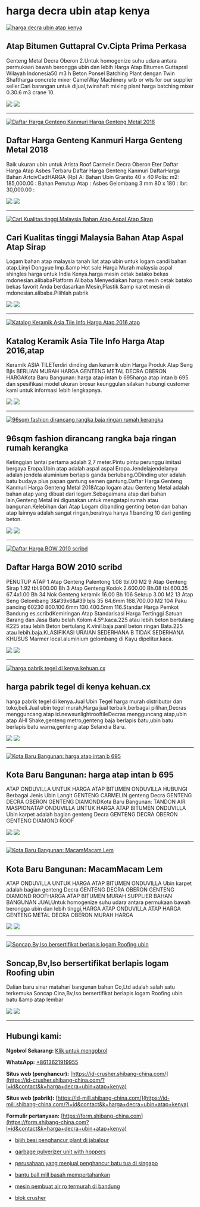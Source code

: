 # harga decra ubin atap kenya

<a href="https://swt.shibang-china.com/?l=id&img&k=harga+decra+ubin+atap+kenya" target="_blank">![harga decra ubin atap kenya](http://static.shibang-china.com/all-800x300/895.jpg)</a>

## Atap Bitumen Guttapral Cv.Cipta Prima Perkasa
Genteng Metal Decra Oberon 2.Untuk homogenize suhu udara antara permukaan bawah berongga ubin dan lebih Harga Atap Bitumen Guttapral Wilayah Indonesia50 m3 h Beton Ponsel Batching Plant dengan Twin Shaftharga concrete mixer CamelWay Machinery wtb or wts for our supplier seller.Cari barangan untuk dijual,twinshaft mixing plant harga batching mixer 0.30.6 m3 crane 10.


<a href="https://whatsapp.shibangsoft.com/WhatsApp.php" target="_blank" title="WhatsApp">![](http://static.shibang-china.com/icon/whatsapp.png)</a> <a href="https://swt.shibang-china.com/?l=id&icon&k=harga+decra+ubin+atap+kenya" target="_blank">![](http://static.shibang-china.com/icon/chat-id.png)</a>

---

<a href="https://swt.shibang-china.com/?l=id&img&k=harga+decra+ubin+atap+kenya" target="_blank">![Daftar Harga Genteng Kanmuri Harga Genteng Metal 2018](http://static.shibang-china.com/all-800x300/1124.jpg)</a>

## Daftar Harga Genteng Kanmuri Harga Genteng Metal 2018
Baik ukuran ubin untuk Arista Roof Carmelin Decra Oberon Eter Daftar Harga Atap Asbes Terbaru Daftar Harga Genteng Kanmuri DaftarHarga Bahan ArtcivCadHARGA (Rp) A: Bahan Ubin Granito 40 x 40 Polis: m2: 185,000.00 : Bahan Penutup Atap : Asbes Gelombang 3 mm 80 x 180 : lbr: 30,000.00 :


<a href="https://whatsapp.shibangsoft.com/WhatsApp.php" target="_blank" title="WhatsApp">![](http://static.shibang-china.com/icon/whatsapp.png)</a> <a href="https://swt.shibang-china.com/?l=id&icon&k=harga+decra+ubin+atap+kenya" target="_blank">![](http://static.shibang-china.com/icon/chat-id.png)</a>

---

<a href="https://swt.shibang-china.com/?l=id&img&k=harga+decra+ubin+atap+kenya" target="_blank">![Cari Kualitas tinggi Malaysia Bahan Atap Aspal Atap Sirap](http://static.shibang-china.com/all-800x300/729.jpg)</a>

## Cari Kualitas tinggi Malaysia Bahan Atap Aspal Atap Sirap
Logam bahan atap malaysia tanah liat atap ubin untuk logam candi bahan atap.Linyi Dongyue Imp.&amp Hot sale Harga Murah malaysia aspal shingles harga untuk India Kenya.harga mesin cetak batako bekas mdonesian.alibabaPlatform Alibaba Menyediakan harga mesin cetak batako bekas favorit Anda berdasarkan Mesin,Plastik &amp karet mesin di mdonesian.alibaba.Pilihlah pabrik


<a href="https://whatsapp.shibangsoft.com/WhatsApp.php" target="_blank" title="WhatsApp">![](http://static.shibang-china.com/icon/whatsapp.png)</a> <a href="https://swt.shibang-china.com/?l=id&icon&k=harga+decra+ubin+atap+kenya" target="_blank">![](http://static.shibang-china.com/icon/chat-id.png)</a>

---

<a href="https://swt.shibang-china.com/?l=id&img&k=harga+decra+ubin+atap+kenya" target="_blank">![Katalog Keramik Asia Tile Info Harga Atap 2016,atap](http://static.shibang-china.com/all-800x300/955.jpg)</a>

## Katalog Keramik Asia Tile Info Harga Atap 2016,atap
Keramik ASIA TILETerdiri dinding dan keramik ubin Harga Produk Atap Seng Bjls BERLIAN MURAH HARGA GENTENG METAL DECRA OBERON HARGAKota Baru Bangunan: harga atap intan b 695harga atap intan b 695 dan spesifikasi model ukuran brosur keunggulan silakan hubungi customer kami untuk informasi lebih lengkapnya.


<a href="https://whatsapp.shibangsoft.com/WhatsApp.php" target="_blank" title="WhatsApp">![](http://static.shibang-china.com/icon/whatsapp.png)</a> <a href="https://swt.shibang-china.com/?l=id&icon&k=harga+decra+ubin+atap+kenya" target="_blank">![](http://static.shibang-china.com/icon/chat-id.png)</a>

---

<a href="https://swt.shibang-china.com/?l=id&img&k=harga+decra+ubin+atap+kenya" target="_blank">![96sqm fashion dirancang rangka baja ringan rumah kerangka](http://static.shibang-china.com/all-800x300/54.jpg)</a>

## 96sqm fashion dirancang rangka baja ringan rumah kerangka
Ketinggian lantai pertama adalah 2,7 meter.Pintu pintu perunggu imitasi bergaya Eropa.Ubin atap adalah aspal aspal Eropa.Jendelajendelanya adalah jendela aluminium berlapis ganda berlubang.ODinding uter adalah batu budaya plus papan gantung semen gantung.Daftar Harga Genteng Kanmuri Harga Genteng Metal 2018Atap logam atau Genteng Metal adalah bahan atap yang dibuat dari logam.Sebagaimana atap dari bahan lain,Genteng Metal ini digunakan untuk mengatapi rumah atau bangunan.Kelebihan dari Atap Logam dibanding genting beton dan bahan atap lainnya adalah sangat ringan,beratnya hanya 1 banding 10 dari genting beton.


<a href="https://whatsapp.shibangsoft.com/WhatsApp.php" target="_blank" title="WhatsApp">![](http://static.shibang-china.com/icon/whatsapp.png)</a> <a href="https://swt.shibang-china.com/?l=id&icon&k=harga+decra+ubin+atap+kenya" target="_blank">![](http://static.shibang-china.com/icon/chat-id.png)</a>

---

<a href="https://swt.shibang-china.com/?l=id&img&k=harga+decra+ubin+atap+kenya" target="_blank">![Daftar Harga BOW 2010 scribd](http://static.shibang-china.com/all-800x300/1345.jpg)</a>

## Daftar Harga BOW 2010 scribd
PENUTUP ATAP 1 Atap Genteng Palentong 1.08 tbl.00 M2 9 Atap Genteng Sirap 1.92 tbl.900.00 Bh 3 Atap Genteng Kodok 2.600.00 Bh.08 tbl.600.35 67.4x1.00 Bh 34 Nok Genteng keramik 16.00 Bh 106 Sekrup 3.00 M2 13 Atap Seng Gelombang 3&#39x6&#39 bjls 35 64.6mm 168.700.00 M2 104 Paku pancing 60230 800.100.6mm 130.400.5mm 116.Standar Harga Pemkot Bandung es.scribdKemiringan Atap Standarisasi Harga Tertinggi Satuan Barang dan Jasa Batu belah.Kolom 4.5º.kaca.225 atau lebih.beton bertulang K225 atau lebih Beton bertulang K.vinil.baja.panil beton ringan Bata.225 atau lebih.baja.KLASIFIKASI URAIAN SEDERHANA B TIDAK SEDERHANA KHUSUS Marmer local.aluminium gelombang di Kayu dipelitur.kaca.


<a href="https://whatsapp.shibangsoft.com/WhatsApp.php" target="_blank" title="WhatsApp">![](http://static.shibang-china.com/icon/whatsapp.png)</a> <a href="https://swt.shibang-china.com/?l=id&icon&k=harga+decra+ubin+atap+kenya" target="_blank">![](http://static.shibang-china.com/icon/chat-id.png)</a>

---

<a href="https://swt.shibang-china.com/?l=id&img&k=harga+decra+ubin+atap+kenya" target="_blank">![harga pabrik tegel di kenya kehuan.cx](http://static.shibang-china.com/all-800x300/880.jpg)</a>

## harga pabrik tegel di kenya kehuan.cx
harga pabrik tegel di kenya.Jual Ubin Tegel harga murah distributor dan toko,beli.Jual ubin tegel murah,Harga jual terbaik,berbagai pilihan,Decras mengguncang atap id.newsunlightrooftileDecras mengguncang atap,ubin atap AHI Shake,genteng metro,genteng baja berlapis batu,ubin batu berlapis batu warna,genteng atap Selandia Baru.


<a href="https://whatsapp.shibangsoft.com/WhatsApp.php" target="_blank" title="WhatsApp">![](http://static.shibang-china.com/icon/whatsapp.png)</a> <a href="https://swt.shibang-china.com/?l=id&icon&k=harga+decra+ubin+atap+kenya" target="_blank">![](http://static.shibang-china.com/icon/chat-id.png)</a>

---

<a href="https://swt.shibang-china.com/?l=id&img&k=harga+decra+ubin+atap+kenya" target="_blank">![Kota Baru Bangunan: harga atap intan b 695](http://static.shibang-china.com/all-800x300/716.jpg)</a>

## Kota Baru Bangunan: harga atap intan b 695
ATAP ONDUVILLA UNTUK HARGA ATAP BITUMEN ONDUVILLA HUBUNGI Berbagai Jenis Ubin Langit GENTENG CARMELIN genteng Decra GENTENG DECRA OBERON GENTENG DIAMONDKota Baru Bangunan: TANDON AIR MASPIONATAP ONDUVILLA UNTUK HARGA ATAP BITUMEN ONDUVILLA Ubin karpet adalah bagian genteng Decra GENTENG DECRA OBERON GENTENG DIAMOND ROOF


<a href="https://whatsapp.shibangsoft.com/WhatsApp.php" target="_blank" title="WhatsApp">![](http://static.shibang-china.com/icon/whatsapp.png)</a> <a href="https://swt.shibang-china.com/?l=id&icon&k=harga+decra+ubin+atap+kenya" target="_blank">![](http://static.shibang-china.com/icon/chat-id.png)</a>

---

<a href="https://swt.shibang-china.com/?l=id&img&k=harga+decra+ubin+atap+kenya" target="_blank">![Kota Baru Bangunan: MacamMacam Lem](http://static.shibang-china.com/all-800x300/163.jpg)</a>

## Kota Baru Bangunan: MacamMacam Lem
ATAP ONDUVILLA UNTUK HARGA ATAP BITUMEN ONDUVILLA Ubin karpet adalah bagian genteng Decra GENTENG DECRA OBERON GENTENG DIAMOND ROOFHARGA ATAP BITUMEN MURAH SUPPLIER BAHAN BANGUNAN JUALUntuk homogenize suhu udara antara permukaan bawah berongga ubin dan lebih tinggi,HARGA ATAP ONDUVILLA ATAP HARGA GENTENG METAL DECRA OBERON MURAH HARGA


<a href="https://whatsapp.shibangsoft.com/WhatsApp.php" target="_blank" title="WhatsApp">![](http://static.shibang-china.com/icon/whatsapp.png)</a> <a href="https://swt.shibang-china.com/?l=id&icon&k=harga+decra+ubin+atap+kenya" target="_blank">![](http://static.shibang-china.com/icon/chat-id.png)</a>

---

<a href="https://swt.shibang-china.com/?l=id&img&k=harga+decra+ubin+atap+kenya" target="_blank">![Soncap,Bv,Iso bersertifikat berlapis logam Roofing ubin](http://static.shibang-china.com/all-800x300/483.jpg)</a>

## Soncap,Bv,Iso bersertifikat berlapis logam Roofing ubin
Dalian baru sinar matahari bangunan bahan Co,Ltd adalah salah satu terkemuka Soncap Cina,Bv,Iso bersertifikat berlapis logam Roofing ubin batu &amp atap lembar

<a href="https://whatsapp.shibangsoft.com/WhatsApp.php" target="_blank" title="WhatsApp">![](http://static.shibang-china.com/icon/whatsapp.png)</a> <a href="https://swt.shibang-china.com/?l=id&icon&k=harga+decra+ubin+atap+kenya" target="_blank">![](http://static.shibang-china.com/icon/chat-id.png)</a>

---
## Hubungi kami:

**Ngobrol Sekarang:** [Klik untuk mengobrol](https://swt.shibang-china.com?l=id&contact&k=harga+decra+ubin+atap+kenya)

**WhatsApp:**  [+8613621919955](https://whatsapp.shibangsoft.com/WhatsApp.php)

**Situs web (penghancur):** [https://id-crusher.shibang-china.com/](https://id-crusher.shibang-china.com/?l=id&contact&k=harga+decra+ubin+atap+kenya)

**Situs web (pabrik):** [https://id-mill.shibang-china.com/](https://id-mill.shibang-china.com/?l=id&contact&k=harga+decra+ubin+atap+kenya)

**Formulir pertanyaan:** [https://form.shibang-china.com](https://form.shibang-china.com?l=id&contact&k=harga+decra+ubin+atap+kenya)

* [bijih besi penghancur plant di jabalpur](../44/bijih%20besi%20penghancur%20plant%20di%20jabalpur.md)

* [garbage pulverizer unit with hoppers](../41/garbage%20pulverizer%20unit%20with%20hoppers.md)

* [perusahaan yang menjual penghancur batu tua di singapo](../43/perusahaan%20yang%20menjual%20penghancur%20batu%20tua%20di%20singapo.md)

* [bantu ball mill basah mempertahankan](../48/bantu%20ball%20mill%20basah%20mempertahankan.md)

* [mesin pembuat air ro termurah di bandung](../47/mesin%20pembuat%20air%20ro%20termurah%20di%20bandung.md)

* [blok crusher](../49/blok%20crusher.md)